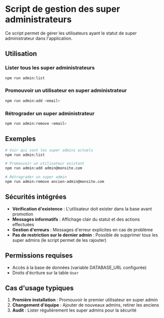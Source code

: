 # Script de gestion des super administrateurs

Ce script permet de gérer les utilisateurs ayant le statut de super administrateur dans l'application.

## Utilisation

### Lister tous les super administrateurs

```bash
npm run admin:list
```

### Promouvoir un utilisateur en super administrateur

```bash
npm run admin:add <email>
```

### Rétrograder un super administrateur

```bash
npm run admin:remove <email>
```

## Exemples

```bash
# Voir qui sont les super admins actuels
npm run admin:list

# Promouvoir un utilisateur existant
npm run admin:add admin@monsite.com

# Rétrograder un super admin
npm run admin:remove ancien-admin@monsite.com
```

## Sécurités intégrées

- **Vérification d'existence** : L'utilisateur doit exister dans la base avant promotion
- **Messages informatifs** : Affichage clair du statut et des actions effectuées
- **Gestion d'erreurs** : Messages d'erreur explicites en cas de problème
- **Pas de restriction sur le dernier admin** : Possible de supprimer tous les super admins (le script permet de les rajouter)

## Permissions requises

- Accès à la base de données (variable DATABASE_URL configurée)
- Droits d'écriture sur la table `User`

## Cas d'usage typiques

1. **Première installation** : Promouvoir le premier utilisateur en super admin
2. **Changement d'équipe** : Ajouter de nouveaux admins, retirer les anciens
3. **Audit** : Lister régulièrement les super admins pour la sécurité
